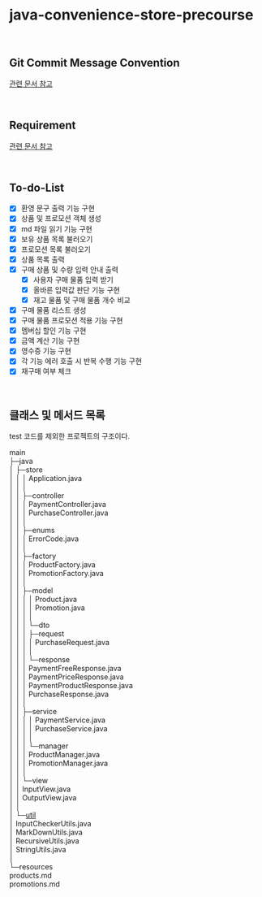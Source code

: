 # java-convenience-store-precourse

<br>

## Git Commit Message Convention

[관련 문서 참고](./Docs/commit.md)

<br>

## Requirement

[관련 문서 참고](./Docs/requirement.md)

<br>

## To-do-List
- [x] 환영 문구 출력 기능 구현
- [x] 상품 및 프로모션 객체 생성
- [x] md 파일 읽기 기능 구현
- [x] 보유 상품 목록 불러오기
- [x] 프로모션 목록 불러오기
- [x] 상품 목록 출력
- [x] 구매 상품 및 수량 입력 안내 출력
    - [x] 사용자 구매 물품 입력 받기
    - [x] 올바른 입력값 판단 기능 구현
    - [x] 재고 물품 및 구매 물품 개수 비교
- [x] 구매 물품 리스트 생성
- [x] 구매 물품 프로모션 적용 기능 구현
- [x] 멤버십 할인 기능 구현
- [x] 금액 계산 기능 구현
- [x] 영수증 기능 구현
- [x] 각 기능 에러 호출 시 반복 수행 기능 구현
- [x] 재구매 여부 체크

<br>

## 클래스 및 메서드 목록

test 코드를 제외한 프로젝트의 구조이다.


main  
├─java  
│  ├─store  
│  │  │  Application.java  
│  │  │  
│  │  ├─controller  
│  │  │      PaymentController.java  
│  │  │      PurchaseController.java  
│  │  │  
│  │  ├─enums  
│  │  │      ErrorCode.java  
│  │  │  
│  │  ├─factory  
│  │  │      ProductFactory.java  
│  │  │      PromotionFactory.java  
│  │  │  
│  │  ├─model  
│  │  │  │  Product.java  
│  │  │  │  Promotion.java  
│  │  │  │  
│  │  │  └─dto  
│  │  │      ├─request  
│  │  │      │      PurchaseRequest.java  
│  │  │      │  
│  │  │      └─response  
│  │  │              PaymentFreeResponse.java  
│  │  │              PaymentPriceResponse.java  
│  │  │              PaymentProductResponse.java  
│  │  │              PurchaseResponse.java  
│  │  │  
│  │  ├─service  
│  │  │  │  PaymentService.java  
│  │  │  │  PurchaseService.java  
│  │  │  │  
│  │  │  └─manager  
│  │  │          ProductManager.java  
│  │  │          PromotionManager.java  
│  │  │  
│  │  └─view  
│  │          InputView.java  
│  │          OutputView.java  
│  │  
│  └─[util](/Docs/product_desciprtions/java/util/README.md)  
│          InputCheckerUtils.java  
│          MarkDownUtils.java  
│          RecursiveUtils.java  
│          StringUtils.java  
│  
└─resources  
        products.md  
        promotions.md  
